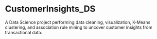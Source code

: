 # CustomerInsights_DS
A Data Science project performing data cleaning, visualization, K-Means clustering, and association rule mining to uncover customer insights from transactional data.
